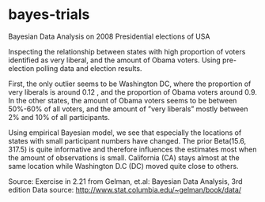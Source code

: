 # bayes-trials

Bayesian Data Analysis on 2008 Presidential elections of USA

Inspecting the relationship between states with high proportion of voters identified as very liberal, and the
amount of Obama voters. Using pre-election polling data and election results.

First, the only outlier seems to be Washington DC, where the proportion of very liberals is around 0.12 , and the proportion of Obama voters around 0.9. In the other states, the amount of Obama voters seems to be between 50%-60% of all voters, and the amount of ”very liberals” mostly between 2% and 10% of all participants.

Using empirical Bayesian model, we see that especially the locations of states with small participant numbers
have changed. The prior Beta(15.6, 317.5) is quite informative and therefore influences the estimates most when the amount of observations
is small. California (CA) stays almost at the same location while Washington D.C (DC) moved quite close to others.


Source: Exercise in 2.21 from Gelman, et.al: Bayesian Data Analysis, 3rd edition
Data source: http://www.stat.columbia.edu/~gelman/book/data/
